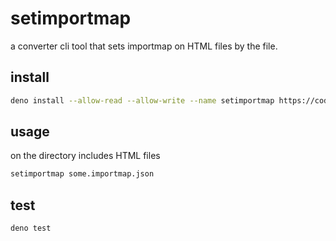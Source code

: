 # setimportmap

a converter cli tool that sets importmap on HTML files by the file.

## install

```sh
deno install --allow-read --allow-write --name setimportmap https://code4fukui.github.io/setimportmap/cli.js
```

## usage

on the directory includes HTML files
```sh
setimportmap some.importmap.json
```

## test

```sh
deno test
```
